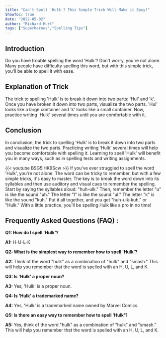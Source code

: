 ```yaml
---
title: "Can't Spell 'Hulk'? This Simple Trick Will Make it Easy!"
ShowToc: true 
date: "2022-05-02"
author: "Richard Hurt" 
tags: ["Superheroes","Spelling Tips"]
---
```

## Introduction
Do you have trouble spelling the word 'Hulk'? Don't worry, you're not alone. Many people have difficulty spelling this word, but with this simple trick, you'll be able to spell it with ease. 

## Explanation of Trick
The trick to spelling 'Hulk' is to break it down into two parts: 'Hul' and 'k'. Once you have broken it down into two parts, visualize the two parts. 'Hul' looks like a large container and 'k' looks like a small container. Now, practice writing 'Hulk' several times until you are comfortable with it. 

## Conclusion
In conclusion, the trick to spelling 'Hulk' is to break it down into two parts and visualize the two parts. Practicing writing 'Hulk' several times will help you become comfortable with spelling it. Learning to spell 'Hulk' will benefit you in many ways, such as in spelling tests and writing assignments.

{{< youtube BSG5iHK9Scw >}} 
If you've ever struggled to spell the word 'Hulk', you're not alone. The word can be tricky to remember, but with a few simple tricks, it's easy to master. The key is to break the word down into its syllables and then use auditory and visual cues to remember the spelling. Start by saying the syllables aloud: "huh-ulk." Then, remember the letter "u" is like the sound "uh." The letter "l" is like the sound "ul." The letter "k" is like the sound "kuh." Put it all together, and you get "huh-ulk-kuh," or "Hulk." With a little practice, you'll be spelling Hulk like a pro in no time!

## Frequently Asked Questions (FAQ) :
**Q1: How do I spell 'Hulk'?**

**A1:** H-U-L-K

**Q2: What is the simplest way to remember how to spell 'Hulk'?**

**A2:** Think of the word "hulk" as a combination of "hulk" and "smash." This will help you remember that the word is spelled with an H, U, L, and K.

**Q3: Is 'Hulk' a proper noun?**

**A3:** Yes, 'Hulk' is a proper noun.

**Q4: Is 'Hulk' a trademarked name?**

**A4:** Yes, 'Hulk' is a trademarked name owned by Marvel Comics.

**Q5: Is there an easy way to remember how to spell 'Hulk'?**

**A5:** Yes, think of the word "hulk" as a combination of "hulk" and "smash." This will help you remember that the word is spelled with an H, U, L, and K.





